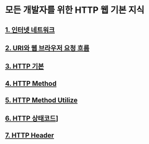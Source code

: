 # 모든 개발자를 위한 HTTP 웹 기본 지식

## [1. 인터넷 네트워크](./InternetNetwork/InternetNetwork.md)

## [2. URI와 웹 브라우저 요청 흐름](./URI/README.md)

## [3. HTTP 기본](./HttpBasic/README.md)

## [4. HTTP Method](./HttpMethod/README.md)

## [5. HTTP Method Utilize](./MethodUtilize/README.md)

## [6. HTTP 상태코드](./HttpStatusCode/README.md)]

## [7. HTTP Header](./HttpHeader/README.md)
